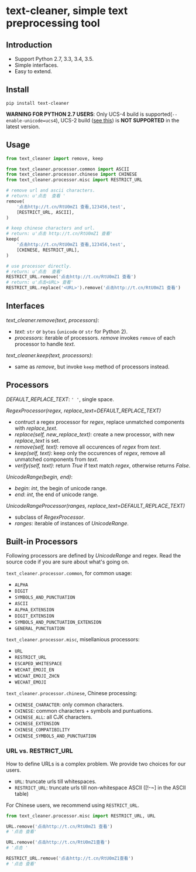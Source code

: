 # text-cleaner, simple text preprocessing tool

## Introduction

* Support Python 2.7, 3.3, 3.4, 3.5.
* Simple interfaces.
* Easy to extend.

## Install

```
pip install text-cleaner
```

**WARNING FOR PYTHON 2.7 USERS**: Only UCS-4 build is supported(`--enable-unicode=ucs4`), UCS-2 build ([see this](http://stackoverflow.com/questions/31603075/how-can-i-represent-this-regex-to-not-get-a-bad-character-range-error)) is **NOT SUPPORTED** in the latest version.

## Usage

```python
from text_cleaner import remove, keep

from text_cleaner.processor.common import ASCII
from text_cleaner.processor.chinese import CHINESE
from text_cleaner.processor.misc import RESTRICT_URL

# remove url and ascii characters.
# return: u'点击  查看 '
remove(
    '点击http://t.cn/RtU0mZ1 查看,123456,test',
    [RESTRICT_URL, ASCII],
)

# keep chinese characters and url.
# return: u'点击 http://t.cn/RtU0mZ1 查看'
keep(
    '点击http://t.cn/RtU0mZ1 查看,123456,test',
    [CHINESE, RESTRICT_URL],
)

# use processor directly.
# return: u'点击  查看'
RESTRICT_URL.remove('点击http://t.cn/RtU0mZ1 查看')
# return: u'点击<URL> 查看'
RESTRICT_URL.replace('<URL>').remove('点击http://t.cn/RtU0mZ1 查看')
```

## Interfaces

*text_cleaner.remove(text, processors)*:

* *text*: `str` or `bytes` (`unicode` or `str` for Python 2).
* *processors*: iterable of processors. *remove* invokes `remove` of each processor to handle *text*.

*text_cleaner.keep(text, processors)*:

* same as *remove*, but invoke `keep` method of processors instead.

## Processors

*DEFAULT\_REPLACE\_TEXT*: `' '`, single space.

*RegexProcessor(regex, replace\_text=DEFAULT\_REPLACE\_TEXT)*

* contruct a regex processor for *regex*, replace unmatched components with *replace\_text*.
* *replace(self, new\_replace\_text)*: create a new processor, with new *replace\_text* is set.
* *remove(self, text)*: remove all occurences of *regex* from *text*.
* *keep(self, text)*: keep only the occurences of *regex*, remove all unmatched components from *text*.
* *verify(self, text)*: return *True* if text match *regex*, otherwise returns *False*.

*UnicodeRange(begin, end)*:

* *begin*: *int*, the begin of unicode range.
* *end*: *int*, the end of unicode range.

*UnicodeRangeProcessor(ranges, replace\_text=DEFAULT\_REPLACE\_TEXT)*

* subclass of *RegexProcessor*.
* *ranges*: iterable of instances of *UnicodeRange*.

## Built-in Processors

Following processors are defined by *UnicodeRange* and regex. Read the source code if you are sure about what's going on.

`text_cleaner.processor.common`, for common usage:

* `ALPHA`
* `DIGIT`
* `SYMBOLS_AND_PUNCTUATION`
* `ASCII`
* `ALPHA_EXTENSION`
* `DIGIT_EXTENSION`
* `SYMBOLS_AND_PUNCTUATION_EXTENSION`
* `GENERAL_PUNCTUATION`

`text_cleaner.processor.misc`, misellanious processors:

* `URL`
* `RESTRICT_URL`
* `ESCAPED_WHITESPACE`
* `WECHAT_EMOJI_EN`
* `WECHAT_EMOJI_ZHCN`
* `WECHAT_EMOJI`

`text_cleaner.processor.chinese`, Chinese processing:

* `CHINESE_CHARACTER`: only common characters.
* `CHINESE`: common characters + symbols and puntuations.
* `CHINESE_ALL`: all CJK characters.
* `CHINESE_EXTENSION`
* `CHINESE_COMPATIBILITY`
* `CHINESE_SYMBOLS_AND_PUNCTUATION`

### URL vs. RESTRICT_URL

How to define URLs is a complex problem.
We provide two choices for our users.

* `URL`: truncate urls till whitespaces.
* `RESTRICT_URL`: truncate urls till non-whitespace ASCII ([!-~] in the ASCII table)

For Chinese users, we recommend using `RESTRICT_URL`.

```python
from text_cleaner.processor.misc import RESTRICT_URL, URL

URL.remove('点击http://t.cn/RtU0mZ1 查看')
# '点击 查看'

URL.remove('点击http://t.cn/RtU0mZ1查看')
# '点击 '

RESTRICT_URL.remove('点击http://t.cn/RtU0mZ1查看')
# '点击 查看'
```
